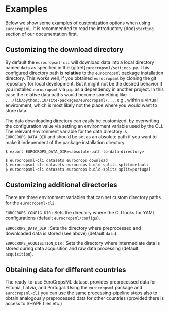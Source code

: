 # Examples

Below we show some examples of customization options when using `eurocropsml`.
It is recommended to read the introductory {doc}`starting` section of our documentation first.

## Customizing the download directory

By default the `eurocropsml-cli` will download data into a local directory named `data` as specified in the {gitref}`eurocropsml/settings.py`.
This configured directory path is **relative** to the `eurocropsml` package installation directory.
This works well, if you obtained `eurocropsml` by cloning the git repository for local development.
But it might not be the desired behavior if you installed `eurocropsml` via `pip` as a dependency in another project.
In this case the relative data paths would become something like `.../lib/python3.10/site-packages/eurocropsml/...`, e.g., within a virtual environment, which is most likely not the place where you would want to store data. 

The data downloading directory can easily be customized, by overwriting the configuration value via setting an environment variable used by the CLI.
The relevant environment variable for the data directory is `EUROCROPS_DATA_DIR` and should be set as an absolute path if you want to make it independent of the package installation directory.

```console
$ export EUROCROPS_DATA_DIR=<absolute-path-to-data-directory>

$ eurocropsml-cli datasets eurocrops download
$ eurocropsml-cli datasets eurocrops build-splits split=default
$ eurocropsml-cli datasets eurocrops build-splits split=portugal
```

## Customizing additional directories

There are three environment variables that can set custom directory paths for the `eurocropsml-cli`.

 `EUROCROPS_CONFIG_DIR` 
 : Sets the directory where the CLI looks for YAML configurations (default `eurocropsml/configs`).

 `EUROCROPS_DATA_DIR` 
 : Sets the directory where preprocessed and downloaded data is stored (see above) (default `data`).

 `EUROCROPS_ACQUISITION_DIR`
 : Sets the directory where intermediate data is stored during data acquisition and raw data processing (default `acquisition`).

## Obtaining data for different countries

The ready-to-use EuroCropsML dataset provides preprocessed data for Estonia, Latvia, and Portugal.
Using the `eurocropsml` package and `eurocropsml-cli` you can use the same processing-pipeline steps also to obtain analogously preprocessed data for other countries (provided there is access to SHAPE files etc.)